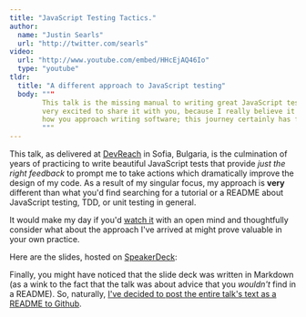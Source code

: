 ```yaml
---
title: "JavaScript Testing Tactics."
author:
  name: "Justin Searls"
  url: "http://twitter.com/searls"
video:
  url: "http://www.youtube.com/embed/HHcEjAQ46Io"
  type: "youtube"
tldr:
  title: "A different approach to JavaScript testing"
  body: """
        This talk is the missing manual to writing great JavaScript tests. I'm
        very excited to share it with you, because I really believe it can change
        how you approach writing software; this journey certainly has for me.
        """
---
```


This talk, as delivered at [DevReach](http://www.devreach.com) in Sofia, Bulgaria, is the culmination of years of practicing to write beautiful JavaScript tests that provide *just the right feedback* to prompt me to take actions which dramatically improve the design of my code. As a result of my singular focus, my approach is **very** different than what you'd find searching for a tutorial or a README about JavaScript testing, TDD, or unit testing in general.

It would make my day if you'd [watch it](https://www.youtube.com/watch?v=HHcEjAQ46Io) with an open mind and thoughtfully consider what about the approach I've arrived at might prove valuable in your own practice.

Here are the slides, hosted on [SpeakerDeck](https://speakerdeck.com/searls/javascript-testing-tactics):

<script async class="speakerdeck-embed" data-id="2e622e200d920131bc823a0c6aea0d93" data-ratio="1.33333333333333" src="//speakerdeck.com/assets/embed.js"></script>

Finally, you might have noticed that the slide deck was written in Markdown (as a wink to the fact that the talk was about advice that you *wouldn't* find in a README). So, naturally, [I've decided to post the entire talk's text as a README to Github](https://github.com/testdouble/javascript-testing-tactics/blob/master/README.md).
